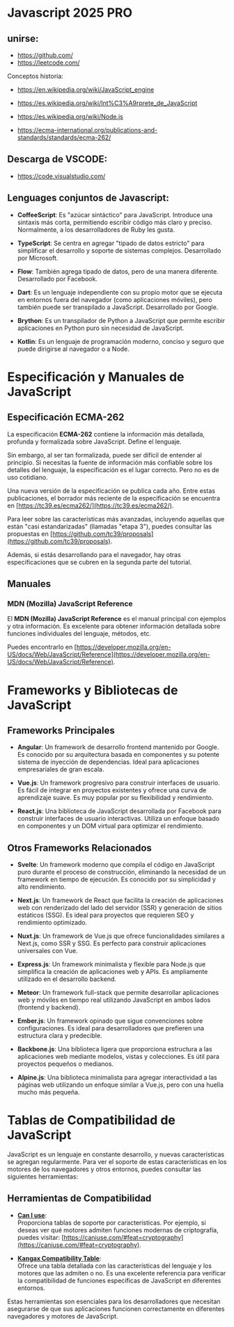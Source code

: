 # Javascript 2025 PRO

## unirse:

- https://github.com/
- https://leetcode.com/

Conceptos historia:

- https://en.wikipedia.org/wiki/JavaScript_engine
- https://es.wikipedia.org/wiki/Int%C3%A9rprete_de_JavaScript

- https://es.wikipedia.org/wiki/Node.js
- https://ecma-international.org/publications-and-standards/standards/ecma-262/

## Descarga de VSCODE:

- https://code.visualstudio.com/

## Lenguages conjuntos de Javascript:

- **CoffeeScript**: Es "azúcar sintáctico" para JavaScript. Introduce una sintaxis más corta, permitiendo escribir código más claro y preciso. Normalmente, a los desarrolladores de Ruby les gusta.

- **TypeScript**: Se centra en agregar "tipado de datos estricto" para simplificar el desarrollo y soporte de sistemas complejos. Desarrollado por Microsoft.

- **Flow**: También agrega tipado de datos, pero de una manera diferente. Desarrollado por Facebook.

- **Dart**: Es un lenguaje independiente con su propio motor que se ejecuta en entornos fuera del navegador (como aplicaciones móviles), pero también puede ser transpilado a JavaScript. Desarrollado por Google.

- **Brython**: Es un transpilador de Python a JavaScript que permite escribir aplicaciones en Python puro sin necesidad de JavaScript.

- **Kotlin**: Es un lenguaje de programación moderno, conciso y seguro que puede dirigirse al navegador o a Node.

# Especificación y Manuales de JavaScript

## Especificación ECMA-262

La especificación **ECMA-262** contiene la información más detallada, profunda y formalizada sobre JavaScript. Define el lenguaje.

Sin embargo, al ser tan formalizada, puede ser difícil de entender al principio. Si necesitas la fuente de información más confiable sobre los detalles del lenguaje, la especificación es el lugar correcto. Pero no es de uso cotidiano.

Una nueva versión de la especificación se publica cada año. Entre estas publicaciones, el borrador más reciente de la especificación se encuentra en [https://tc39.es/ecma262/](https://tc39.es/ecma262/).

Para leer sobre las características más avanzadas, incluyendo aquellas que están "casi estandarizadas" (llamadas "etapa 3"), puedes consultar las propuestas en [https://github.com/tc39/proposals](https://github.com/tc39/proposals).

Además, si estás desarrollando para el navegador, hay otras especificaciones que se cubren en la segunda parte del tutorial.

## Manuales

### MDN (Mozilla) JavaScript Reference

El **MDN (Mozilla) JavaScript Reference** es el manual principal con ejemplos y otra información. Es excelente para obtener información detallada sobre funciones individuales del lenguaje, métodos, etc.

Puedes encontrarlo en [https://developer.mozilla.org/en-US/docs/Web/JavaScript/Reference](https://developer.mozilla.org/en-US/docs/Web/JavaScript/Reference).

# Frameworks y Bibliotecas de JavaScript

## Frameworks Principales

- **Angular**: Un framework de desarrollo frontend mantenido por Google. Es conocido por su arquitectura basada en componentes y su potente sistema de inyección de dependencias. Ideal para aplicaciones empresariales de gran escala.

- **Vue.js**: Un framework progresivo para construir interfaces de usuario. Es fácil de integrar en proyectos existentes y ofrece una curva de aprendizaje suave. Es muy popular por su flexibilidad y rendimiento.

- **React.js**: Una biblioteca de JavaScript desarrollada por Facebook para construir interfaces de usuario interactivas. Utiliza un enfoque basado en componentes y un DOM virtual para optimizar el rendimiento.

## Otros Frameworks Relacionados

- **Svelte**: Un framework moderno que compila el código en JavaScript puro durante el proceso de construcción, eliminando la necesidad de un framework en tiempo de ejecución. Es conocido por su simplicidad y alto rendimiento.

- **Next.js**: Un framework de React que facilita la creación de aplicaciones web con renderizado del lado del servidor (SSR) y generación de sitios estáticos (SSG). Es ideal para proyectos que requieren SEO y rendimiento optimizado.

- **Nuxt.js**: Un framework de Vue.js que ofrece funcionalidades similares a Next.js, como SSR y SSG. Es perfecto para construir aplicaciones universales con Vue.

- **Express.js**: Un framework minimalista y flexible para Node.js que simplifica la creación de aplicaciones web y APIs. Es ampliamente utilizado en el desarrollo backend.

- **Meteor**: Un framework full-stack que permite desarrollar aplicaciones web y móviles en tiempo real utilizando JavaScript en ambos lados (frontend y backend).

- **Ember.js**: Un framework opinado que sigue convenciones sobre configuraciones. Es ideal para desarrolladores que prefieren una estructura clara y predecible.

- **Backbone.js**: Una biblioteca ligera que proporciona estructura a las aplicaciones web mediante modelos, vistas y colecciones. Es útil para proyectos pequeños o medianos.

- **Alpine.js**: Una biblioteca minimalista para agregar interactividad a las páginas web utilizando un enfoque similar a Vue.js, pero con una huella mucho más pequeña.

# Tablas de Compatibilidad de JavaScript

JavaScript es un lenguaje en constante desarrollo, y nuevas características se agregan regularmente. Para ver el soporte de estas características en los motores de los navegadores y otros entornos, puedes consultar las siguientes herramientas:

## Herramientas de Compatibilidad

- **[Can I use](https://caniuse.com)**:  
  Proporciona tablas de soporte por características. Por ejemplo, si deseas ver qué motores admiten funciones modernas de criptografía, puedes visitar: [https://caniuse.com/#feat=cryptography](https://caniuse.com/#feat=cryptography).

- **[Kangax Compatibility Table](https://kangax.github.io/compat-table)**:  
  Ofrece una tabla detallada con las características del lenguaje y los motores que las admiten o no. Es una excelente referencia para verificar la compatibilidad de funciones específicas de JavaScript en diferentes entornos.

Estas herramientas son esenciales para los desarrolladores que necesitan asegurarse de que sus aplicaciones funcionen correctamente en diferentes navegadores y motores de JavaScript.
